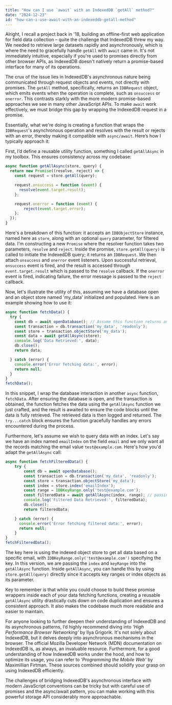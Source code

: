 ```yaml
---
title: "How can I use `await` with an IndexedDB `getAll` method?"
date: "2024-12-23"
id: "how-can-i-use-await-with-an-indexeddb-getall-method"
---
```


Alright,  I recall a project back in '18, building an offline-first web application for field data collection – quite the challenge that IndexedDB threw my way. We needed to retrieve large datasets rapidly and asynchronously, which is where the need to gracefully handle `getAll` with `await` came in. It's not immediately intuitive, especially if you're used to promises directly from other browser APIs, as IndexedDB doesn't natively return a promise-based interface for many of its operations.

The crux of the issue lies in IndexedDB's asynchronous nature being communicated through request objects and events, not directly with promises. The `getAll` method, specifically, returns an `IDBRequest` object, which emits events when the operation is complete, such as `onsuccess` or `onerror`. This contrasts starkly with the more modern promise-based approaches we see in many other JavaScript APIs. To make `await` work effectively, we must bridge this gap by wrapping the IndexedDB request in a promise.

Essentially, what we're doing is creating a function that wraps the `IDBRequest`'s asynchronous operation and resolves with the result or rejects with an error, thereby making it compatible with `async/await`. Here’s how I typically approach it:

First, I’d define a reusable utility function, something I called `getAllAsync` in my toolbox. This ensures consistency across my codebase:

```javascript
async function getAllAsync(store, query) {
  return new Promise((resolve, reject) => {
    const request = store.getAll(query);

    request.onsuccess = function (event) {
      resolve(event.target.result);
    };

    request.onerror = function (event) {
        reject(event.target.error);
    };
  });
}
```

Here's a breakdown of this function: it accepts an `IDBObjectStore` instance, named here as `store`, along with an optional `query` parameter, for filtered data. I'm constructing a new `Promise` where the resolver function takes two parameters, `resolve` and `reject`. Inside the promise, `store.getAll(query)` is called to initiate the IndexedDB query; it returns an `IDBRequest`. We then attach `onsuccess` and `onerror` event listeners. Upon successful retrieval, `onsuccess` event is fired, and the result is accessed through `event.target.result` which is passed to the `resolve` callback. If the `onerror` event is fired, indicating failure, the error message is passed to the `reject` callback.

Now, let's illustrate the utility of this, assuming we have a database open and an object store named 'my_data' initialized and populated. Here is an example showing how to use it:

```javascript
async function fetchData() {
  try {
    const db = await openDatabase(); // Assume this function returns an open database
    const transaction = db.transaction('my_data', 'readonly');
    const store = transaction.objectStore('my_data');
    const data = await getAllAsync(store);
    console.log('Data Retrieved:', data);
    db.close();
    return data;

  } catch (error) {
    console.error('Error fetching data:', error);
    return null;
  }
}
fetchData();
```

In this snippet, I wrap the database interaction in another `async` function, `fetchData`. After ensuring the database is open, and the transaction is obtained, the function fetches the data using the `getAllAsync` function we just crafted, and the result is awaited to ensure the code blocks until the data is fully retrieved. The retrieved data is then logged and returned. The `try...catch` block ensures the function gracefully handles any errors encountered during the process.

Furthermore, let's assume we wish to query data with an index. Let's say we have an index named `emailIndex` on the field `email` and we only want all the records matching the email value `test@example.com`. Here's how you'd adapt the `getAllAsync` call:

```javascript
async function fetchFilteredData() {
    try {
        const db = await openDatabase();
        const transaction = db.transaction('my_data', 'readonly');
        const store = transaction.objectStore('my_data');
        const index = store.index('emailIndex');
        const range = IDBKeyRange.only('test@example.com');
        const filteredData = await getAllAsync(index, range); // passing index and keyRange
        console.log('Filtered Data Retrieved:', filteredData);
        db.close();
        return filteredData;

    } catch (error) {
      console.error('Error fetching filtered data:', error);
      return null;
    }
}
fetchFilteredData();
```

The key here is using the indexed object store to get all data based on a specific email, with `IDBKeyRange.only('test@example.com')` specifying the key. In this version, we are passing the `index` and `keyRange` into the `getAllAsync` function.  Inside `getAllAsync`, you can handle this by using `store.getAll(query)` directly since it accepts key ranges or index objects as its parameter.

Key to remember is that while you could choose to build these promise wrappers inside each of your data fetching functions, creating a reusable `getAllAsync` utility drastically cuts down on code duplication and ensures a consistent approach. It also makes the codebase much more readable and easier to maintain.

For anyone looking to further deepen their understanding of IndexedDB and its asynchronous patterns, I’d highly recommend diving into *'High Performance Browser Networking'* by Ilya Grigorik. It's not solely about IndexedDB, but it delves deeply into asynchronous mechanisms in the browser. The official Mozilla Developer Network (MDN) documentation on IndexedDB is, as always, an invaluable resource. Furthermore, for a good understanding of how IndexedDB works under the hood, and how to optimize its usage, you can refer to *'Programming the Mobile Web'* by Maximillian Firtman. These sources combined should solidify your grasp on using IndexedDB efficiently.

The challenges of bridging IndexedDB's asynchronous interface with modern JavaScript conventions can be tricky but with careful use of promises and the async/await pattern, you can make working with this powerful storage API considerably more approachable.
